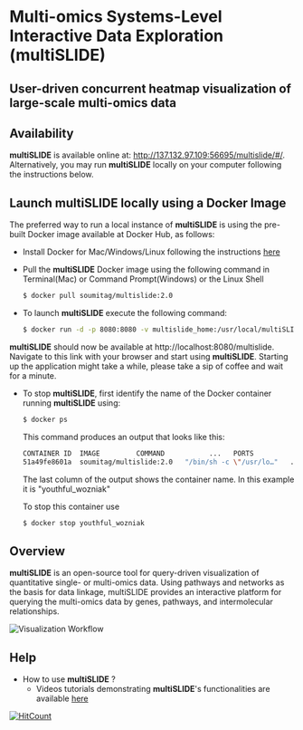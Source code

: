 # Multi-omics Systems-Level Interactive Data Exploration (multiSLIDE)  
## User-driven concurrent heatmap visualization of large-scale multi-omics data  

## Availability

**multiSLIDE** is available online at: http://137.132.97.109:56695/multislide/#/. Alternatively, you may run **multiSLIDE** locally on your computer following the instructions below.

## Launch multiSLIDE locally using a Docker Image  

The preferred way to run a local instance of **multiSLIDE** is using the pre-built Docker image available at Docker Hub, as follows:

*	Install Docker for Mac/Windows/Linux following the instructions [here](https://docs.docker.com/get-docker/)
*	Pull the **multiSLIDE** Docker image using the following command in Terminal(Mac) or Command Prompt(Windows) or the Linux Shell

	```bash
	$ docker pull soumitag/multislide:2.0
	```
*	To launch **multiSLIDE** execute the following command:

	```bash
	$ docker run -d -p 8080:8080 -v multislide_home:/usr/local/multiSLIDE soumitag/multislide:2.0
	```

**multiSLIDE** should now be available at http://localhost:8080/multislide. Navigate to this link with your browser and start using **multiSLIDE**. Starting up the application might take a while, please take a sip of coffee and wait for a minute.<!--If you want to run **multiSLIDE** on a different port, say 9191 instead of 8080, use:-->

	
<!--**multiSLIDE** should now be available at http://localhost:9191/multislide --> 

*	To stop **multiSLIDE**, first identify the name of the Docker container running **multiSLIDE** using:

	```bash
	$ docker ps
	```
	This command produces an output that looks like this:
	```bash
	CONTAINER ID  IMAGE			COMMAND 		  ...   PORTS 			NAMES
	51a49fe8601a  soumitag/multislide:2.0   "/bin/sh -c \"/usr/lo…"   ...   0.0.0.0:8080->8080/tcp  youthful_wozniak
	```

	The last column of the output shows the container name. In this example it is "youthful_wozniak"

	To stop this container use
	```bash
	$ docker stop youthful_wozniak
	```

## Overview

**multiSLIDE** is an open-source tool for query-driven visualization of quantitative single- or multi-omics data. Using pathways and networks as the basis for data linkage, multiSLIDE provides an interactive platform for querying the multi-omics data by genes, pathways, and intermolecular relationships.  



![Visualization Workflow](multiSLIDE_Visualization_Workflow.png)



## Help

* How to use **multiSLIDE** ?
	* Videos tutorials demonstrating **multiSLIDE**'s functionalities are available [here](https://www.youtube.com/watch?v=AurU37gGxUI&list=PLh0_FmePh5yGFUpJZ9oYycdz8mgpxRdu1&index=1)


[![HitCount](http://hits.dwyl.io/soumitag/multiSLIDE.svg)](http://hits.dwyl.io/soumitag/multiSLIDE)
